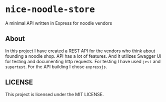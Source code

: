 # <kbd>nice-noodle-store</kbd>
A minimal API written in Express for noodle vendors
## About
In this project I have created a REST API for the vendors who think about founding a noodle shop. API has a lot of features. And it utilizes Swagger UI for testing and documenting http requests. For testing I have used `jest` and `supertest`. For the API building I chose `expressjs`.
## LICENSE
This project is licensed under the MIT LICENSE.